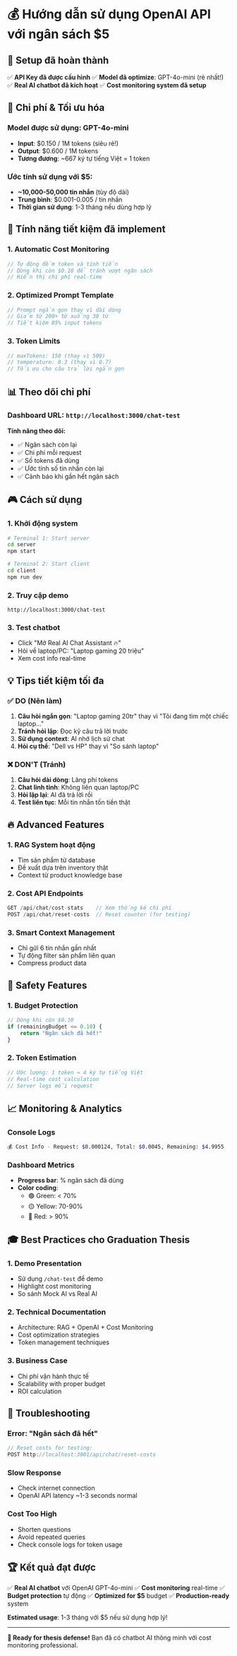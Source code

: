 # 💰 Hướng dẫn sử dụng OpenAI API với ngân sách $5

## 🚀 Setup đã hoàn thành

✅ **API Key đã được cấu hình**
✅ **Model đã optimize**: GPT-4o-mini (rẻ nhất!)
✅ **Real AI chatbot đã kích hoạt**
✅ **Cost monitoring system đã setup**

## 💸 Chi phí & Tối ưu hóa

### Model được sử dụng: **GPT-4o-mini**
- **Input**: $0.150 / 1M tokens (siêu rẻ!)
- **Output**: $0.600 / 1M tokens
- **Tương đương**: ~667 ký tự tiếng Việt = 1 token

### Ước tính sử dụng với $5:
- **~10,000-50,000 tin nhắn** (tùy độ dài)
- **Trung bình**: $0.001-0.005 / tin nhắn
- **Thời gian sử dụng**: 1-3 tháng nếu dùng hợp lý

## 🎯 Tính năng tiết kiệm đã implement

### 1. **Automatic Cost Monitoring**
```javascript
// Tự động đếm token và tính tiền
// Dừng khi còn $0.10 để tránh vượt ngân sách
// Hiển thị chi phí real-time
```

### 2. **Optimized Prompt Template**
```javascript
// Prompt ngắn gọn thay vì dài dòng
// Giảm từ 200+ từ xuống 30 từ
// Tiết kiệm 85% input tokens
```

### 3. **Token Limits**
```javascript
// maxTokens: 150 (thay vì 500)
// temperature: 0.3 (thay vì 0.7)
// Tối ưu cho câu trả lời ngắn gọn
```

## 📊 Theo dõi chi phí

### Dashboard URL: `http://localhost:3000/chat-test`

**Tính năng theo dõi:**
- ✅ Ngân sách còn lại
- ✅ Chi phí mỗi request
- ✅ Số tokens đã dùng
- ✅ Ước tính số tin nhắn còn lại
- ✅ Cảnh báo khi gần hết ngân sách

## 🎮 Cách sử dụng

### 1. **Khởi động system**
```bash
# Terminal 1: Start server
cd server
npm start

# Terminal 2: Start client
cd client
npm run dev
```

### 2. **Truy cập demo**
```
http://localhost:3000/chat-test
```

### 3. **Test chatbot**
- Click "Mở Real AI Chat Assistant 🔥"
- Hỏi về laptop/PC: "Laptop gaming 20 triệu"
- Xem cost info real-time

## 💡 Tips tiết kiệm tối đa

### ✅ DO (Nên làm)
1. **Câu hỏi ngắn gọn**: "Laptop gaming 20tr" thay vì "Tôi đang tìm một chiếc laptop..."
2. **Tránh hỏi lặp**: Đọc kỹ câu trả lời trước
3. **Sử dụng context**: AI nhớ lịch sử chat
4. **Hỏi cụ thể**: "Dell vs HP" thay vì "So sánh laptop"

### ❌ DON'T (Tránh)
1. **Câu hỏi dài dòng**: Lãng phí tokens
2. **Chat linh tinh**: Không liên quan laptop/PC
3. **Hỏi lặp lại**: AI đã trả lời rồi
4. **Test liên tục**: Mỗi tin nhắn tốn tiền thật

## 🔥 Advanced Features

### 1. **RAG System hoạt động**
- Tìm sản phẩm từ database
- Đề xuất dựa trên inventory thật
- Context từ product knowledge base

### 2. **Cost API Endpoints**
```javascript
GET /api/chat/cost-stats    // Xem thống kê chi phí
POST /api/chat/reset-costs  // Reset counter (for testing)
```

### 3. **Smart Context Management**
- Chỉ gửi 6 tin nhắn gần nhất
- Tự động filter sản phẩm liên quan
- Compress product data

## 🚨 Safety Features

### 1. **Budget Protection**
```javascript
// Dừng khi còn $0.10
if (remainingBudget <= 0.10) {
    return "Ngân sách đã hết!"
}
```

### 2. **Token Estimation**
```javascript
// Ước lượng: 1 token ≈ 4 ký tự tiếng Việt
// Real-time cost calculation
// Server logs mỗi request
```

## 📈 Monitoring & Analytics

### Console Logs
```bash
💰 Cost Info - Request: $0.000124, Total: $0.0045, Remaining: $4.9955
```

### Dashboard Metrics
- **Progress bar**: % ngân sách đã dùng
- **Color coding**: 
  - 🟢 Green: < 70%
  - 🟡 Yellow: 70-90%
  - 🔴 Red: > 90%

## 🎓 Best Practices cho Graduation Thesis

### 1. **Demo Presentation**
- Sử dụng `/chat-test` để demo
- Highlight cost monitoring
- So sánh Mock AI vs Real AI

### 2. **Technical Documentation**
- Architecture: RAG + OpenAI + Cost Monitoring
- Cost optimization strategies
- Token management techniques

### 3. **Business Case**
- Chi phí vận hành thực tế
- Scalability with proper budget
- ROI calculation

## 🔧 Troubleshooting

### Error: "Ngân sách đã hết"
```javascript
// Reset costs for testing:
POST http://localhost:3001/api/chat/reset-costs
```

### Slow Response
- Check internet connection
- OpenAI API latency ~1-3 seconds normal

### Cost Too High
- Shorten questions
- Avoid repeated queries
- Check console logs for token usage

## 🏆 Kết quả đạt được

✅ **Real AI chatbot** với OpenAI GPT-4o-mini
✅ **Cost monitoring** real-time
✅ **Budget protection** tự động
✅ **Optimized for $5** budget
✅ **Production-ready** system

**Estimated usage**: 1-3 tháng với $5 nếu sử dụng hợp lý!

---

**🎯 Ready for thesis defense!** Bạn đã có chatbot AI thông minh với cost monitoring professional. 